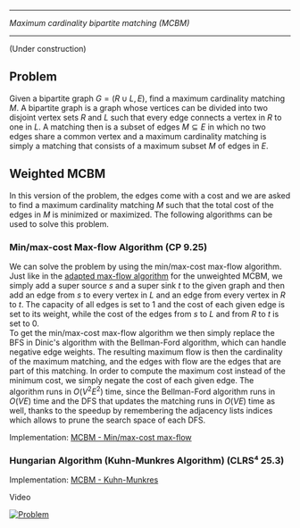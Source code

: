 _______________________________________________
*Maximum cardinality bipartite matching (MCBM)*
_______________________________________________

(Under construction)

## Problem

Given a bipartite graph $G = (R \cup L, E)$, find a maximum cardinality matching $M$. A bipartite graph is a graph whose vertices can be divided into two disjoint vertex sets $R$ and $L$ such that every edge connects a vertex in $R$ to one in $L$. A matching then is a subset of edges $M \subseteq E$ in which no two edges share a common vertex and a maximum cardinality matching is simply a matching that consists of a maximum subset $M$ of edges in $E$.

## Weighted MCBM

In this version of the problem, the edges come with a cost and we are asked to find a maximum cardinality matching $M$ such that the total cost of the edges in $M$ is minimized or maximized. The following algorithms can be used to solve this problem.

### Min/max-cost Max-flow Algorithm (CP 9.25)

We can solve the problem by using the min/max-cost max-flow algorithm. Just like in the [adapted max-flow algorithm](../MCBM-unweighted/) for the unweighted MCBM, we simply add a super source $s$ and a super sink $t$ to the given graph and then add an edge from $s$ to every vertex in $L$ and an edge from every vertex in $R$ to $t$. The capacity of all edges is set to 1 and the cost of each given edge is set to its weight, while the cost of the edges from $s$ to $L$ and from $R$ to $t$ is set to 0.  
To get the min/max-cost max-flow algorithm we then simply replace the BFS in Dinic's algorithm with the Bellman-Ford algorithm, which can handle negative edge weights. The resulting maximum flow is then the cardinality of the maximum matching, and the edges with flow are the edges that are part of this matching. In order to compute the maximum cost instead of the minimum cost, we simply negate the cost of each given edge. The algorithm runs in $O(V^2 E^2)$ time, since the Bellman-Ford algorithm runs in $O(VE)$ time and the DFS that updates the matching runs in $O(VE)$ time as well, thanks to the speedup by remembering the adjacency lists indices which allows to prune the search space of each DFS.

Implementation: [MCBM - Min/max-cost max-flow](https://github.com/pl3onasm/AADS/blob/main/algorithms/graphs/MCBM-weighted/mcbm-4.c)

### Hungarian Algorithm (Kuhn-Munkres Algorithm) (CLRS⁴ 25.3)

Implementation: [MCBM - Kuhn-Munkres]()

Video
  
  [![Problem](https://img.youtube.com/vi/cQ5MsiGaDY8/0.jpg)](https://www.youtube.com/watch?v=cQ5MsiGaDY8)
